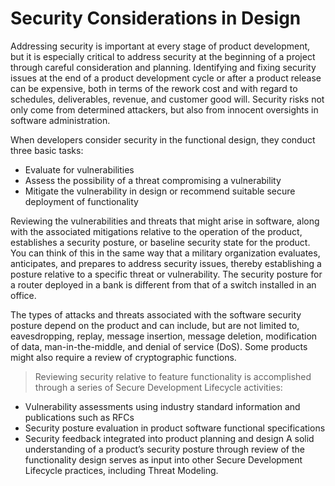 # Security Considerations in Design

Addressing security is important at every stage of product development, but it is especially critical to address security
at the beginning of a project through careful consideration and planning. Identifying and fixing security issues at the
end of a product development cycle or after a product release can be expensive, both in terms of the rework cost and
with regard to schedules, deliverables, revenue, and customer good will. Security risks not only come from determined
attackers, but also from innocent oversights in software administration.

When developers consider security in the functional design, they conduct three basic tasks:
- Evaluate for vulnerabilities
- Assess the possibility of a threat compromising a vulnerability
- Mitigate the vulnerability in design or recommend suitable secure deployment of functionality

Reviewing the vulnerabilities and threats that might arise in software, along with the associated mitigations relative to
the operation of the product, establishes a security posture, or baseline security state for the product. You can think of
this in the same way that a military organization evaluates, anticipates, and prepares to address security issues, thereby
establishing a posture relative to a specific threat or vulnerability. The security posture for a router deployed in a bank is
different from that of a switch installed in an office.

The types of attacks and threats associated with the software security posture depend on
the product and can include, but are not limited to, eavesdropping, replay, message insertion, message deletion,
modification of data, man-in-the-middle, and denial of service (DoS). Some products might also require a review of
cryptographic functions.


> Reviewing security relative to feature functionality is accomplished through a series of Secure Development Lifecycle
activities:

- Vulnerability assessments using industry standard information and publications such as RFCs
- Security posture evaluation in product software functional specifications
- Security feedback integrated into product planning and design
A solid understanding of a product’s security posture through review of the functionality design serves as input into other
Secure Development Lifecycle practices, including Threat Modeling.
